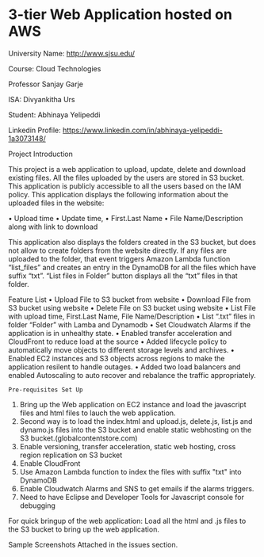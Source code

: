 # 3-tier Web Application hosted on AWS

University Name: http://www.sjsu.edu/ 

Course: Cloud Technologies

Professor Sanjay Garje 

ISA: Divyankitha Urs

Student: Abhinaya Yelipeddi

Linkedin Profile: https://www.linkedin.com/in/abhinaya-yelipeddi-1a3073148/

Project Introduction

This project is a web application to upload, update, delete and download existing files. All the files uploaded by the users are stored in S3 bucket. This application is publicly accessible to all the users based on the IAM policy. This application displays the following information about the uploaded files in the website:

•	Upload time
•	Update time,
•	First.Last Name
•	File Name/Description along with link to download

This application also displays the folders created in the S3 bucket, but does not allow to create folders from the website directly. If any files are uploaded to the folder, that event triggers Amazon Lambda function “list_files” and creates an entry in the DynamoDB for all the files which have suffix “txt”. “List files in Folder” button displays all the “txt” files in that folder. 

Feature List
•	Upload File to S3 bucket from website
•	Download File from S3 bucket using website
•	Delete File on S3 bucket using website
•	List File with upload time, First.Last Name, File Name/Description
•	List “.txt” files in folder “Folder” with Lamba and Dynamodb
•	Set Cloudwatch Alarms if the application is in unhealthy state.
•	Enabled transfer acceleration and CloudFront to reduce load at the source
•	Added lifecycle policy to automatically move objects to different storage levels and archives.
•	Enabled EC2 instances and S3 objects across regions to make the application resilent to handle outages.
•	Added two load balancers and enabled Autoscaling to auto recover and rebalance the traffic appropriately.

	Pre-requisites Set Up
  1. Bring up the Web application on EC2 instance and load the javascript files and html files to lauch the web application.
  2. Second way is to load the index.html and upload.js, delete.js, list.js and dynamo.js files into the S3 bucket and enable     static webhosting on the S3 bucket.(globalcontentstore.com)
  3. Enable versioning, transfer acceleration, static web hosting, cross region replication on S3 bucket
  4. Enable CloudFront
  5. Use Amazon Lambda function to index the files with suffix "txt" into DynamoDB 
  6. Enable Cloudwatch Alarms and SNS to get emails if the alarms triggers.
  7. Need to have Eclipse and Developer Tools for Javascript console for debugging
  
  For quick bringup of the web application:
  Load all the html and .js files to the S3 bucket to bring up the web application.
  
  Sample Screenshots
  Attached in the issues section.
  
 
  
  
  
  
